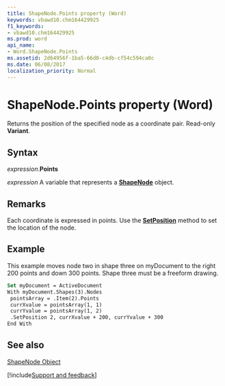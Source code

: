 ```yaml
---
title: ShapeNode.Points property (Word)
keywords: vbawd10.chm164429925
f1_keywords:
- vbawd10.chm164429925
ms.prod: word
api_name:
- Word.ShapeNode.Points
ms.assetid: 2d64956f-1ba5-66d0-c4db-cf54c594ca0c
ms.date: 06/08/2017
localization_priority: Normal
---
```



# ShapeNode.Points property (Word)

Returns the position of the specified node as a coordinate pair. Read-only  **Variant**.


## Syntax

_expression_.**Points**

_expression_ A variable that represents a **[ShapeNode](Word.ShapeNode.md)** object.


## Remarks

Each coordinate is expressed in points. Use the  **[SetPosition](Word.ShapeNodes.SetPosition.md)** method to set the location of the node.


## Example

This example moves node two in shape three on myDocument to the right 200 points and down 300 points. Shape three must be a freeform drawing.


```vb
Set myDocument = ActiveDocument 
With myDocument.Shapes(3).Nodes 
 pointsArray = .Item(2).Points 
 currXvalue = pointsArray(1, 1) 
 currYvalue = pointsArray(1, 2) 
 .SetPosition 2, currXvalue + 200, currYvalue + 300 
End With
```


## See also


[ShapeNode Object](Word.ShapeNode.md)

[!include[Support and feedback](~/includes/feedback-boilerplate.md)]